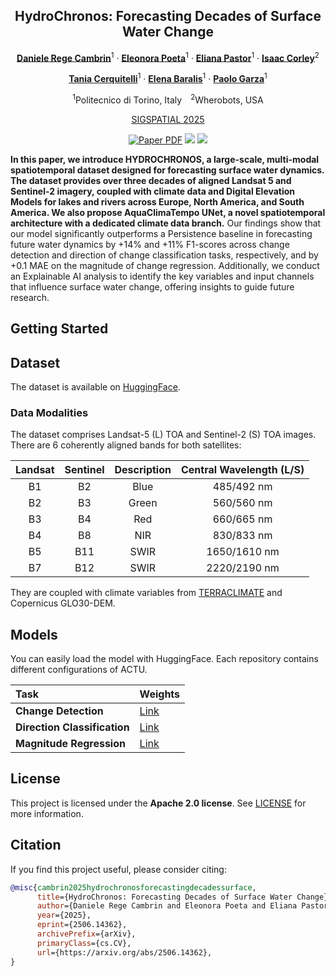 <div align="center">
  
## HydroChronos: Forecasting Decades of Surface Water Change

[**Daniele Rege Cambrin**](https://darthreca.github.io/)<sup>1</sup> · [**Eleonora Poeta**](https://github.com/eleonorapoeta)<sup>1</sup> · [**Eliana Pastor**](https://elianap.github.io/)<sup>1</sup> · [**Isaac Corley**](https://isaacc.dev/)<sup>2</sup>

[**Tania Cerquitelli**](https://smartdata.polito.it/members/tania-cerquitelli)<sup>1</sup> · [**Elena Baralis**](https://smartdata.polito.it/members/elena-baralis/)<sup>1</sup> · [**Paolo Garza**](https://dbdmg.polito.it/dbdmg_web/people/paolo-garza/)<sup>1</sup>

<sup>1</sup>Politecnico di Torino, Italy&emsp;<sup>2</sup>Wherobots, USA

[SIGSPATIAL 2025](https://sigspatial2025.sigspatial.org/)

<a href="https://arxiv.org/abs/2506.14362"><img src='https://img.shields.io/badge/Paper-%23B31B1B?style=flat&logo=arxiv&logoColor=%23B31B1B&labelColor=white' alt='Paper PDF'></a>
<a href="https://huggingface.co/datasets/DarthReca/hydro-cronos"><img src='https://img.shields.io/badge/HydroChronos-yellow?style=flat&logo=huggingface&logoColor=yellow&labelColor=grey'></a>
<a href="https://huggingface.co/collections/DarthReca/actu-6872e67bacfcdbef020e25ff"><img src='https://img.shields.io/badge/ACTU-yellow?style=flat&logo=huggingface&logoColor=yellow&labelColor=grey'></a>

</div>


**In this paper, we introduce HYDROCHRONOS, a large-scale, multi-modal spatiotemporal dataset designed for forecasting surface water dynamics. The dataset provides over three decades of aligned Landsat 5 and Sentinel-2 imagery, coupled with climate data and Digital Elevation Models for lakes and rivers across Europe, North America, and South America. We also propose AquaClimaTempo UNet, a novel spatiotemporal architecture with a dedicated climate data branch.** Our findings show that our model significantly outperforms a Persistence baseline in forecasting future water dynamics by +14% and +11% F1-scores across change detection and direction of change classification tasks, respectively, and by +0.1 MAE on the magnitude of change regression. Additionally, we conduct an Explainable AI analysis to identify the key variables and input channels that influence surface water change, offering insights to guide future research.

## Getting Started

## Dataset
The dataset is available on [HuggingFace](https://huggingface.co/datasets/DarthReca/hydro-cronos).

### Data Modalities
The dataset comprises Landsat-5 (L) TOA and Sentinel-2 (S) TOA images. There are 6 coherently aligned bands for both satellites:

| Landsat | Sentinel | Description | Central Wavelength (L/S) |
|:-------:|:--------:|:-----------:|:------------------------:|
|    B1   |    B2    |     Blue    |        485/492 nm        |
|    B2   |    B3    |    Green    |        560/560 nm        |
|    B3   |    B4    |     Red     |        660/665 nm        |
|    B4   |    B8    |     NIR     |        830/833 nm        |
|    B5   |    B11   |     SWIR    |       1650/1610 nm       |
|    B7   |    B12   |     SWIR    |       2220/2190 nm       |

They are coupled with climate variables from [TERRACLIMATE](https://www.nature.com/articles/sdata2017191) and Copernicus GLO30-DEM.

## Models

You can easily load the model with HuggingFace. Each repository contains different configurations of ACTU.

| Task | Weights |
| :--- | :--- |
| **Change Detection** | [Link](https://huggingface.co/DarthReca/actu-change-detection) |
| **Direction Classification** | [Link](https://huggingface.co/DarthReca/actu-direction-classification) |
| **Magnitude Regression** | [Link](https://huggingface.co/DarthReca/actu-magnitude-regression) |

## License

This project is licensed under the **Apache 2.0 license**. See [LICENSE](LICENSE) for more information.

## Citation

If you find this project useful, please consider citing:

```bibtex
@misc{cambrin2025hydrochronosforecastingdecadessurface,
      title={HydroChronos: Forecasting Decades of Surface Water Change}, 
      author={Daniele Rege Cambrin and Eleonora Poeta and Eliana Pastor and Isaac Corley and Tania Cerquitelli and Elena Baralis and Paolo Garza},
      year={2025},
      eprint={2506.14362},
      archivePrefix={arXiv},
      primaryClass={cs.CV},
      url={https://arxiv.org/abs/2506.14362}, 
}
```
